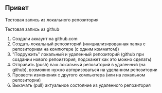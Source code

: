 ## Привет

Тестовая запись из локального репозитория

Тестовая запись из github

1. Создали аккаунт на github.com
2. Создать локальный репозиторий (инициализированная папка с репозиторием на компютере (с одним коммитом))
3. "Подружить" локальный и удаленный репозиторий (github при создании нового репоизтория, подскажет как это можно сделать)
4. Отправить (push) ваш локальный репозиторий в удаленный (на github), возможно нужно авторизоваться на уделанном репозитории
5. Провести изменения с другого компьютера (или на локальном репозитории)
6. Выкачать (pull) актуальное состояние из удаленного репозитория 